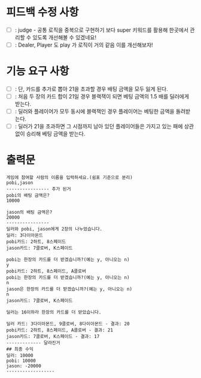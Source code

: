 # 피드백 수정 사항
- [ ] : judge - 공통 로직을 중복으로 구현하기 보다 super 키워드를 활용해 한곳에서 관리할 수 있도록 개선해볼 수 있겠네요!
- [ ] : Dealer, Player 도 play 가 로직이 거의 같음 이를 개선해보자!
# 기능 요구 사항
- [ ] : 단, 카드를 추가로 뽑아 21을 초과할 경우 배팅 금액을 모두 잃게 된다.
- [ ] : 처음 두 장의 카드 합이 21일 경우 블랙잭이 되면 베팅 금액의 1.5 배를 딜러에게 받는다.
- [ ] : 딜러와 플레이어가 모두 동시에 블랙잭인 경우 플레이어는 베팅한 금액을 돌려받는다.
- [ ] : 딜러가 21을 초과하면 그 시점까지 남아 있던 플레이어들은 가지고 있는 패에 상관 없이 승리해 베팅 금액을 받는다.

# 출력문 
```
게임에 참여할 사람의 이름을 입력하세요.(쉼표 기준으로 분리)
pobi,jason
---------------- 추가 된거
pobi의 배팅 금액은?
10000

jason의 배팅 금액은?
20000
----------------
딜러와 pobi, jason에게 2장의 나누었습니다.
딜러: 3다이아몬드
pobi카드: 2하트, 8스페이드
jason카드: 7클로버, K스페이드

pobi는 한장의 카드를 더 받겠습니까?(예는 y, 아니오는 n)
y
pobi카드: 2하트, 8스페이드, A클로버
pobi는 한장의 카드를 더 받겠습니까?(예는 y, 아니오는 n)
n
jason은 한장의 카드를 더 받겠습니까?(예는 y, 아니오는 n)
n
jason카드: 7클로버, K스페이드

딜러는 16이하라 한장의 카드를 더 받았습니다.

딜러 카드: 3다이아몬드, 9클로버, 8다이아몬드 - 결과: 20
pobi카드: 2하트, 8스페이드, A클로버 - 결과: 21
jason카드: 7클로버, K스페이드 - 결과: 17
------------- 달라진거
## 최종 수익
딜러: 10000
pobi: 10000
jason: -20000
------------------
```

